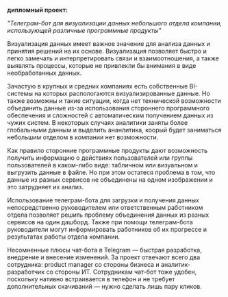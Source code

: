 **дипломный проект:** 

*"Телеграм-бот для визуализации данных небольшого отдела компании, использующей различные программные продукты"*


Визуализация данных имеет важное значение для анализа данных и принятия решений на их основе. Визуализация позволяет быстро и легко замечать и интерпретировать связи и взаимоотношения, а также выявлять процессы, которые не привлекли бы внимания в виде необработанных данных.

Зачастую в крупных и средних компаниях есть собственные BI-системы на которых распологаются визуализированные данные. Но также возможны и такие ситуации, когда нет технической возможности объединить данные из-за использования стороннего программного обеспечения и сложностей с автоматическим получением данных из чужих систем. В некоторых случаях аналитики заняты более глобальными данным и выделить ананлитика, коорый будет заниматься небольшим отделом в компании нет возможности.

Как правило сторонние программные продукты дают возможность получить информацию о действиях пользователей или группы пользователей в каком-либо виде: табличном или визуальном и выгрузить данные в файле. Но при этом остатеся проблема в том, что данные из разных сервисов не объединены на одном изображении и это затрудняет их анализ.

Использование телеграм-бота для загрузки и получения данных непосредственно руководителем или ответственным работником отдела позволяет решить проблему объединения данных из разных сервисов на один дашборд. Также при помощи телеграм-бота руководители могут информировать работников об их прогрессе и результатах работы отдела компании.

Несомненные плюсы чат-бота в Telegram — быстрая разработка, внедрение и внесение изменений. За проект отвечают всего два сотрудника: product manager со стороны бизнеса и аналитик-разработчик со стороны ИТ. Сотрудникам чат-бот тоже удобен, поскольку нативно встраивается в телефон и не требует дополнительных скачиваний — нужно сделать лишь пару кликов.
